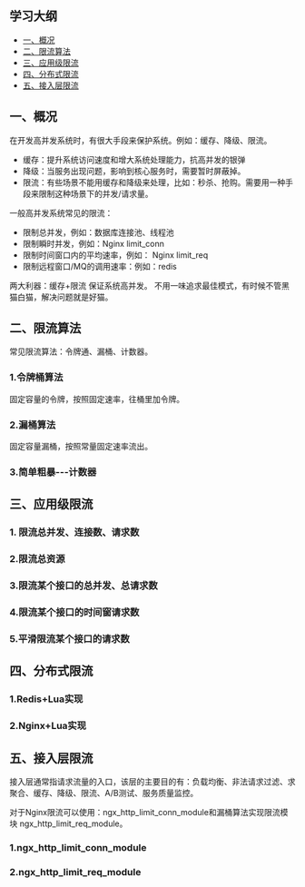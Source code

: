 ## 学习大纲
* [一、概况](#1)
* [二、限流算法](#2)
* [三、应用级限流](#3)
* [四、分布式限流](#4)
* [五、接入层限流](#5)

## <span id="1">一、概况</span>
 在开发高并发系统时，有很大手段来保护系统。例如：缓存、降级、限流。
 * 缓存：提升系统访问速度和增大系统处理能力，抗高并发的银弹
 * 降级：当服务出现问题，影响到核心服务时，需要暂时屏蔽掉。
 * 限流：有些场景不能用缓存和降级来处理，比如：秒杀、抢购。需要用一种手段来限制这种场景下的并发/请求量。
 
 一般高并发系统常见的限流：
 * 限制总并发，例如：数据库连接池、线程池
 * 限制瞬时并发，例如：Nginx limit_conn
 * 限制时间窗口内的平均速率，例如： Nginx limit_req
 * 限制远程窗口/MQ的调用速率：例如：redis 
 
 两大利器：缓存+限流 保证系统高并发。
 不用一味追求最佳模式，有时候不管黑猫白猫，解决问题就是好猫。
 
 ## <span id="2">二、限流算法</span>

常见限流算法：令牌通、漏桶、计数器。
### 1.令牌桶算法
固定容量的令牌，按照固定速率，往桶里加令牌。

### 2.漏桶算法
固定容量漏桶，按照常量固定速率流出。

### 3.简单粗暴---计数器

## <span id="3">三、应用级限流</span>
### 1. 限流总并发、连接数、请求数

### 2.限流总资源

### 3.限流某个接口的总并发、总请求数

### 4.限流某个接口的时间窗请求数


### 5.平滑限流某个接口的请求数



## <span id="4">四、分布式限流</span>
### 1.Redis+Lua实现

### 2.Nginx+Lua实现


## <span id="5">五、接入层限流</span>
接入层通常指请求流量的入口，该层的主要目的有：负载均衡、非法请求过滤、求聚合、缓存、降级、限流、A/B测试、服务质量监控。

对于Nginx限流可以使用：ngx_http_limit_conn_module和漏桶算法实现限流模块 ngx_http_limit_req_module。

### 1.ngx_http_limit_conn_module


### 2.ngx_http_limit_req_module
